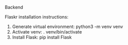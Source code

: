 Backend

Flaskr installation instructions:

1. Generate virtual environment: python3 -m venv venv
2. Activate venv: . venv/bin/activate
3. Install Flask: pip install Flask